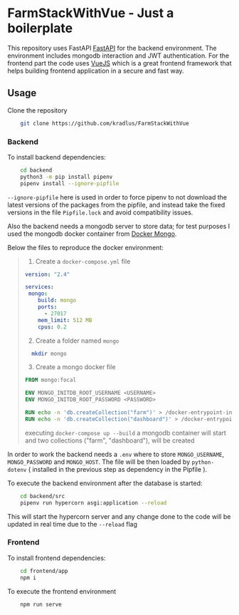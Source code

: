 # **FarmStackWithVue** - Just a boilerplate

This repository uses FastAPI [FastAPI](https://github.com/tiangolo/fastapi) for the backend environment. The environment includes mongodb interaction and JWT authentication. For the frontend part the code uses [VueJS](https://vuejs.org/) which is a great frontend framework that helps building frontend application in a secure and fast way.

## **Usage**

Clone the repository

```bash
    git clone https://github.com/kradlus/FarmStackWithVue
```

### **Backend**

To install backend dependencies:

```bash
    cd backend
    python3 -m pip install pipenv
    pipenv install --ignore-pipfile
```

`--ignore-pipfile` here is used in order to force pipenv to not download the latest versions of the packages from the pipfile, and instead take the fixed versions in the file `Pipfile.lock` and avoid compatibility issues.

Also the backend needs a mongodb server to store data; for test purposes I used the mongodb docker container from [Docker Mongo](https://hub.docker.com/_/mongo).

Below the files to reproduce the docker environment:

> 1. Create a `docker-compose.yml` file
> ```yaml
> version: "2.4"
> 
> services:
>  mongo:
>     build: mongo
>     ports:
>       - 27017
>     mem_limit: 512 MB
>     cpus: 0.2
> ```
> 
> 2. Create a folder named `mongo`
> 
> ```bash
>   mkdir mongo
> ```
> 
> 3. Create a mongo docker file
> 
> ```dockerfile
> FROM mongo:focal
> 
> ENV MONGO_INITDB_ROOT_USERNAME <USERNAME>
> ENV MONGO_INITDB_ROOT_PASSWORD <PASSWORD>
> 
> RUN echo -n 'db.createCollection("farm")' > /docker-entrypoint-initdb.d/coll.js
> RUN echo -n 'db.createCollection("dashboard")' > /docker-entrypoint-initdb.d/coll2.js
> ```
> executing `docker-compose up --build` a mongodb container will start and two collections ("farm", "dashboard"), will be created

In order to work the backend needs a `.env` where to store `MONGO_USERNAME`, `MONGO_PASSWORD` and `MONGO_HOST`. The file will be then loaded by `python-dotenv` ( installed in the previous step as dependency in the Pipfile ).

To execute the backend environment after the database is started:

```bash
    cd backend/src
    pipenv run hypercorn asgi:application --reload 
```

This will start the hypercorn server and any change done to the code will be updated in real time due to the `--reload` flag

### **Frontend**

To install frontend dependencies:

```bash
    cd frontend/app
    npm i
```

To execute the frontend environment 

```bash
    npm run serve
```
